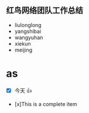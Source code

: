 ## 红鸟网络团队工作总结

- liulonglong
- yangshibai
- wangyuhan
- xiekun
- meijing

# as
- [x] 今天  :+1:
- [x]This is a complete item
